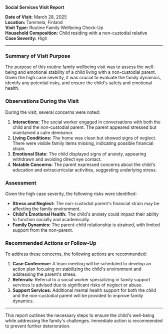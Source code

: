 

**Social Services Visit Report**

**Date of Visit:** March 28, 2025  
**Location:** Tammela, Finland  
**Visit Type:** Routine Family Wellbeing Check-Up  
**Household Composition:** Child residing with a non-custodial relative  
**Case Severity:** High  

---

### Summary of Visit Purpose

The purpose of this routine family wellbeing visit was to assess the well-being and emotional stability of a child living with a non-custodial parent. Given the high case severity, it was crucial to evaluate the family dynamics, identify any potential risks, and ensure the child's safety and emotional health.

### Observations During the Visit

During the visit, several concerns were noted:

1. **Interactions:** The social worker engaged in conversations with both the child and the non-custodial parent. The parent appeared stressed but maintained a calm demeanor.
2. **Living Conditions:** The home was clean but showed signs of neglect. There were visible family items missing, indicating possible financial strain.
3. **Emotional State:** The child displayed signs of anxiety, appearing withdrawn and avoiding direct eye contact.
4. **Notable Concerns:** The parent expressed concerns about the child's education and extracurricular activities, suggesting underlying stress.

### Assessment

Given the high case severity, the following risks were identified:

- **Stress and Neglect:** The non-custodial parent's financial strain may be affecting the family environment.
- **Child's Emotional Health:** The child's anxiety could impact their ability to function socially and academically.
- **Family Dynamics:** The parent-child relationship is strained, with limited support from the non-parent.

### Recommended Actions or Follow-Up

To address these concerns, the following actions are recommended:

1. **Case Conference:** A team meeting will be scheduled to develop an action plan focusing on stabilizing the child's environment and addressing the parent's stress.
2. **Referrals:** Referral to a social worker specializing in family support services is advised due to significant risks of neglect or abuse.
3. **Support Services:** Additional mental health support for both the child and the non-custodial parent will be provided to improve family dynamics.

---

This report outlines the necessary steps to ensure the child's well-being while addressing the family's challenges. Immediate action is recommended to prevent further deterioration.